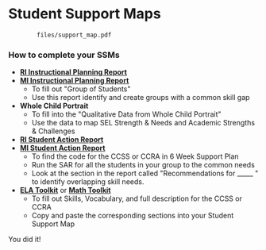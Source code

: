 # Student Support Maps 

```pdf
		files/support_map.pdf
```

### How to complete your SSMs

- [**RI Instructional Planning Report**](https://cylalighthouse.github.io/CYLA_Assessments_Toolkit/#/sam?id=ri-instructional-planning-report)
- [**MI Instructional Planning Report**](#mi-instructional-planning-report)
	- To fill out "Group of Students"
	- Use this report identify and create groups with a common skill gap
- **Whole Child Portrait**
	- To fill into the "Qualitative Data from Whole Child Portrait"
	- Use the data to map SEL Strength & Needs and Academic Strengths & Challenges
- [**RI Student Action Report**](#ri-student-action-reports)
- [**MI Student Action Report**](https://cylalighthouse.github.io/CYLA_Assessments_Toolkit/#/sam?id=mi-report-summaries)
	- To find the code for the CCSS or CCRA in 6 Week Support Plan
	- Run the SAR for all the students in your group to the common needs
	- Look at the section in the report called "Recommendations for _____ " to identify overlapping skill needs.
- [**ELA Toolkit**](ela.1.md) or [**Math Toolkit**](math.md)
	- To fill out Skills, Vocabulary, and full description for the CCSS or CCRA
	- Copy and paste the corresponding sections into your Student Support Map


You did it!